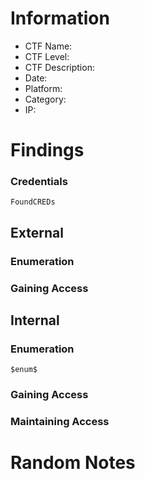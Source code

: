 # Information
- CTF Name: 
- CTF Level:
- CTF Description: 
- Date: 
- Platform: 
- Category: 
- IP: 

# Findings
### Credentials
`FoundCREDs`
## External
### Enumeration

### Gaining Access


## Internal
### Enumeration
`$enum$`

### Gaining Access


### Maintaining Access


# Random Notes
